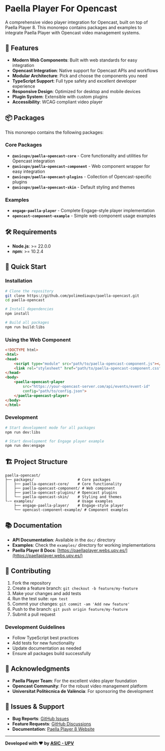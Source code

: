 # Paella Player For Opencast

A comprehensive video player integration for Opencast, built on top of Paella Player 8. This monorepo contains packages and examples to integrate Paella Player with Opencast video management systems.

## 🚀 Features

- **Modern Web Components**: Built with web standards for easy integration
- **Opencast Integration**: Native support for Opencast APIs and workflows
- **Modular Architecture**: Pick and choose the components you need
- **TypeScript Support**: Full type safety and excellent developer experience
- **Responsive Design**: Optimized for desktop and mobile devices
- **Plugin System**: Extensible with custom plugins
- **Accessibility**: WCAG compliant video player

## 📦 Packages

This monorepo contains the following packages:

### Core Packages

- **`@asicupv/paella-opencast-core`** - Core functionality and utilities for Opencast integration
- **`@asicupv/paella-opencast-component`** - Web component wrapper for easy integration
- **`@asicupv/paella-opencast-plugins`** - Collection of Opencast-specific plugins
- **`@asicupv/paella-opencast-skin`** - Default styling and themes

### Examples

- **`engage-paella-player`** - Complete Engage-style player implementation
- **`opencast-component-example`** - Simple web component usage examples

## 🛠️ Requirements

- **Node.js**: >= 22.0.0
- **npm**: >= 10.2.4

## 📖 Quick Start

### Installation

```bash
# Clone the repository
git clone https://github.com/polimediaupv/paella-opencast.git
cd paella-opencast

# Install dependencies
npm install

# Build all packages
npm run build:libs
```

### Using the Web Component

```html
<!DOCTYPE html>
<html>
<head>
    <script type="module" src="path/to/paella-opencast-component.js"></script>
    <link rel="stylesheet" href="path/to/paella-opencast-component.css">
</head>
<body>
    <paella-opencast-player 
        src="https://your-opencast-server.com/api/events/event-id"
        config="path/to/config.json">
    </paella-opencast-player>
</body>
</html>
```

### Development

```bash
# Start development mode for all packages
npm run dev:libs

# Start development for Engage player example
npm run dev:engage

```

## 🏗️ Project Structure

```
paella-opencast/
├── packages/                    # Core packages
│   ├── paella-opencast-core/    # Core functionality
│   ├── paella-opencast-component/ # Web component
│   ├── paella-opencast-plugins/ # Opencast plugins
│   └── paella-opencast-skin/    # Styling and themes
└-─ examples/                    # Usage examples
    ├── engage-paella-player/    # Engage-style player
    └── opencast-component-example/ # Component examples
```

## 📚 Documentation

- **API Documentation**: Available in the `doc/` directory
- **Examples**: Check the `examples/` directory for working implementations
- **Paella Player 8 Docs**: [https://paellaplayer.webs.upv.es/](https://paellaplayer.webs.upv.es/)

## 🤝 Contributing

1. Fork the repository
2. Create a feature branch: `git checkout -b feature/my-feature`
3. Make your changes and add tests
4. Run the test suite: `npm test`
5. Commit your changes: `git commit -am 'Add new feature'`
6. Push to the branch: `git push origin feature/my-feature`
7. Submit a pull request

### Development Guidelines

- Follow TypeScript best practices
- Add tests for new functionality
- Update documentation as needed
- Ensure all packages build successfully

## 🙏 Acknowledgments

- **Paella Player Team**: For the excellent video player foundation
- **Opencast Community**: For the robust video management platform
- **Universitat Politècnica de València**: For sponsoring the development

## 🐛 Issues & Support

- **Bug Reports**: [GitHub Issues](https://github.com/polimediaupv/paella-opencast/issues)
- **Feature Requests**: [GitHub Discussions](https://github.com/polimediaupv/paella-opencast/discussions)
- **Documentation**: [Paella Player 8 Website](https://paellaplayer.webs.upv.es/)


---

**Developed with ❤️ by [ASIC - UPV](https://www.upv.es/entidades/asic/)**
